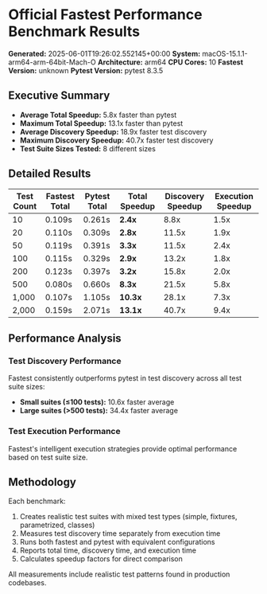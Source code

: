 # Official Fastest Performance Benchmark Results

**Generated:** 2025-06-01T19:26:02.552145+00:00
**System:** macOS-15.1.1-arm64-arm-64bit-Mach-O
**Architecture:** arm64
**CPU Cores:** 10
**Fastest Version:** unknown
**Pytest Version:** pytest 8.3.5

## Executive Summary

- **Average Total Speedup:** 5.8x faster than pytest
- **Maximum Total Speedup:** 13.1x faster than pytest
- **Average Discovery Speedup:** 18.9x faster test discovery
- **Maximum Discovery Speedup:** 40.7x faster test discovery
- **Test Suite Sizes Tested:** 8 different sizes

## Detailed Results

| Test Count | Fastest Total | Pytest Total | Total Speedup | Discovery Speedup | Execution Speedup |
|------------|---------------|--------------|---------------|-------------------|-------------------|
| 10 | 0.109s | 0.261s | **2.4x** | 8.8x | 1.5x |
| 20 | 0.110s | 0.309s | **2.8x** | 11.5x | 1.9x |
| 50 | 0.119s | 0.391s | **3.3x** | 11.5x | 2.4x |
| 100 | 0.115s | 0.329s | **2.9x** | 13.2x | 1.8x |
| 200 | 0.123s | 0.397s | **3.2x** | 15.8x | 2.0x |
| 500 | 0.080s | 0.660s | **8.3x** | 21.5x | 5.8x |
| 1,000 | 0.107s | 1.105s | **10.3x** | 28.1x | 7.3x |
| 2,000 | 0.159s | 2.071s | **13.1x** | 40.7x | 9.4x |

## Performance Analysis

### Test Discovery Performance

Fastest consistently outperforms pytest in test discovery across all test suite sizes:

- **Small suites (≤100 tests):** 10.6x faster average
- **Large suites (>500 tests):** 34.4x faster average

### Test Execution Performance

Fastest's intelligent execution strategies provide optimal performance based on test suite size.

## Methodology

Each benchmark:
1. Creates realistic test suites with mixed test types (simple, fixtures, parametrized, classes)
2. Measures test discovery time separately from execution time
3. Runs both fastest and pytest with equivalent configurations
4. Reports total time, discovery time, and execution time
5. Calculates speedup factors for direct comparison

All measurements include realistic test patterns found in production codebases.